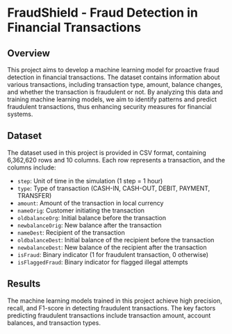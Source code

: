 # FraudShield - Fraud Detection in Financial Transactions

## Overview
This project aims to develop a machine learning model for proactive fraud detection in financial transactions. The dataset contains information about various transactions, including transaction type, amount, balance changes, and whether the transaction is fraudulent or not. By analyzing this data and training machine learning models, we aim to identify patterns and predict fraudulent transactions, thus enhancing security measures for financial systems.

## Dataset
The dataset used in this project is provided in CSV format, containing 6,362,620 rows and 10 columns. Each row represents a transaction, and the columns include:
- `step`: Unit of time in the simulation (1 step = 1 hour)
- `type`: Type of transaction (CASH-IN, CASH-OUT, DEBIT, PAYMENT, TRANSFER)
- `amount`: Amount of the transaction in local currency
- `nameOrig`: Customer initiating the transaction
- `oldbalanceOrg`: Initial balance before the transaction
- `newbalanceOrig`: New balance after the transaction
- `nameDest`: Recipient of the transaction
- `oldbalanceDest`: Initial balance of the recipient before the transaction
- `newbalanceDest`: New balance of the recipient after the transaction
- `isFraud`: Binary indicator (1 for fraudulent transaction, 0 otherwise)
- `isFlaggedFraud`: Binary indicator for flagged illegal attempts

## Results
The machine learning models trained in this project achieve high precision, recall, and F1-score in detecting fraudulent transactions. The key factors predicting fraudulent transactions include transaction amount, account balances, and transaction types.
